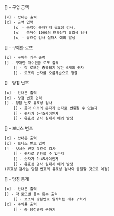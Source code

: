 [] - 구입 금액
    
    [x] - 안내문 출력
    [x] - 금액 입력
        [x] - 금액이 숫자인지 유효성 검사,
        [x] - 금액이 1000의 단위인지 유효성 검사
        [x] - 유효성 검사 실패시 예외 발생

[] - 구매한 로또 

    [x] - 구매한 개수 출력
    [] - 구매한 개수만큼 로또 출력
        [] - 각 로또는 중복되지 않는 6개의 숫자
        [] - 로또의 숫자를 오름차순으로 정렬

[] - 당첨 번호
    
    [x] - 안내문 출력
    [x] - 당첨 번호 입력
    [] - 당첨 번호 유효성 검사
        [] - 콤마 이외의 문자가 숫자로 변환될 수 있는지
        [] - 숫자가 1~45사이인지
        [] - 유효성 검사 실패시 예외 발생

[] - 보너스 번호
    
    [x] - 안내문 출력
    [x] - 보너스 번호 입력
    [] - 보너스 번호 유효성 검사
        [] - 숫자로 변환할 수 있는지
        [] - 숫자가 1~45사이인지
        [] - 유효성 검사 실패시 예외 발생
    (유효성 검사는 당첨 번호의 유효성 검사와 동일할 것으로 예정)

[] - 당첨 통계

    [x] - 안내문 출력
    [] - 각 로또별 등수 횟수 출력
        [] - 로또와 당첨번호 일치하는 개수 구하기
    [x] - 수익률 출력
        [] - 총 당첨금액 구하기
        

